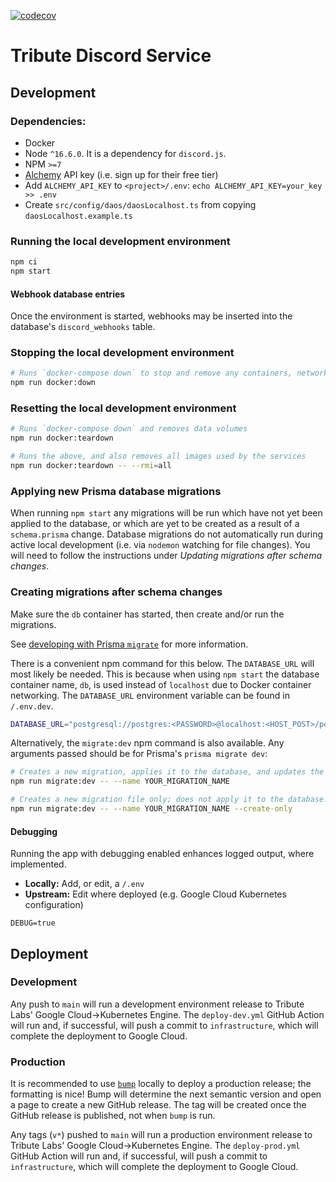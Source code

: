 [![codecov](https://codecov.io/gh/openlawteam/tribute-discord-service/branch/main/graph/badge.svg?token=1SM8FCMIQ6)](https://codecov.io/gh/openlawteam/tribute-discord-service)

# Tribute Discord Service

## Development

### Dependencies:

- Docker
- Node `^16.6.0`. It is a dependency for `discord.js`.
- NPM `>=7`
- [Alchemy](https://www.alchemy.com) API key (i.e. sign up for their free tier)
- Add `ALCHEMY_API_KEY` to `<project>/.env`: `echo ALCHEMY_API_KEY=your_key >> .env`
- Create `src/config/daos/daosLocalhost.ts` from copying `daosLocalhost.example.ts`

### Running the local development environment

```sh
npm ci
npm start
```

#### Webhook database entries

Once the environment is started, webhooks may be inserted into the database's `discord_webhooks` table.

### Stopping the local development environment

```sh
# Runs `docker-compose down` to stop and remove any containers, networks
npm run docker:down
```

### Resetting the local development environment

```sh
# Runs `docker-compose down` and removes data volumes
npm run docker:teardown

# Runs the above, and also removes all images used by the services
npm run docker:teardown -- --rmi=all
```

### Applying new Prisma database migrations

When running `npm start` any migrations will be run which have not yet been applied to the database, or which are yet to be created as a result of a `schema.prisma` change. Database migrations do not automatically run during active local development (i.e. via `nodemon` watching for file changes). You will need to follow the instructions under _Updating migrations after schema changes_.

### Creating migrations after schema changes

Make sure the `db` container has started, then create and/or run the migrations.

See [developing with Prisma `migrate`](https://www.prisma.io/docs/guides/database/developing-with-prisma-migrate) for more information.

There is a convenient npm command for this below. The `DATABASE_URL` will most likely be needed. This is because when using `npm start` the database container name, `db`, is used instead of `localhost` due to Docker container networking. The `DATABASE_URL` environment variable can be found in `/.env.dev`.

```sh
DATABASE_URL="postgresql://postgres:<PASSWORD>@localhost:<HOST_POST>/postgres" npm run docker:migrate:dev
```

Alternatively, the `migrate:dev` npm command is also available. Any arguments passed should be for Prisma's `prisma migrate dev`:

```sh
# Creates a new migration, applies it to the database, and updates the generated Prisma Client
npm run migrate:dev -- --name YOUR_MIGRATION_NAME

# Creates a new migration file only; does not apply it to the database.
npm run migrate:dev -- --name YOUR_MIGRATION_NAME --create-only
```

#### Debugging

Running the app with debugging enabled enhances logged output, where implemented.

- **Locally:** Add, or edit, a `/.env`
- **Upstream:** Edit where deployed (e.g. Google Cloud Kubernetes configuration)

```
DEBUG=true
```

## Deployment

### Development

Any push to `main` will run a development environment release to Tribute Labs' Google Cloud->Kubernetes Engine. The `deploy-dev.yml` GitHub Action will run and, if successful, will push a commit to `infrastructure`, which will complete the deployment to Google Cloud.

### Production

It is recommended to use [`bump`](https://github.com/mroth/bump) locally to deploy a production release; the formatting is nice! Bump will determine the next semantic version and open a page to create a new GitHub release. The tag will be created once the GitHub release is published, not when `bump` is run.

Any tags (`v*`) pushed to `main` will run a production environment release to Tribute Labs' Google Cloud->Kubernetes Engine. The `deploy-prod.yml` GitHub Action will run and, if successful, will push a commit to `infrastructure`, which will complete the deployment to Google Cloud.
